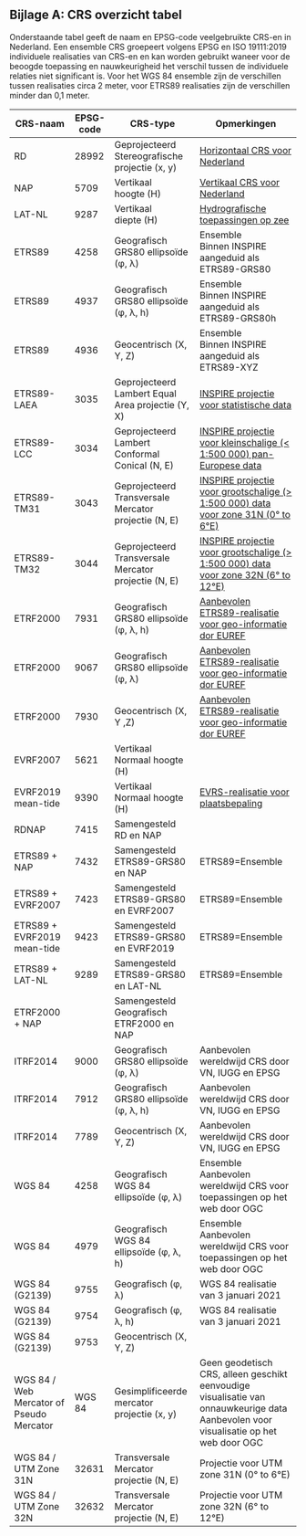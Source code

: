 ## Bijlage A: CRS overzicht tabel

Onderstaande tabel geeft de naam en EPSG-code veelgebruikte CRS-en in Nederland. Een ensemble CRS groepeert volgens EPSG en ISO 19111:2019 individuele realisaties van CRS-en en kan worden gebruikt waneer voor de beoogde toepassing en nauwkeurigheid het verschil tussen de individuele relaties niet significant is. Voor het WGS 84 ensemble zijn de verschillen tussen realisaties circa 2 meter, voor ETRS89 realisaties zijn de verschillen minder dan 0,1 meter.

|CRS-naam|EPSG-code            |CRS-type          | Opmerkingen|
|--------|---------------------|------------------|------|
|RD|28992|Geprojecteerd<br>Stereografische projectie (x, y)|[Horizontaal CRS voor Nederland](https://www.nsgi.nl/geodetische-infrastructuur/referentiestelsels)|
|NAP|5709|Vertikaal<br>hoogte (H)|[Vertikaal CRS voor Nederland](https://www.nsgi.nl/geodetische-infrastructuur/referentiestelsels)|
|LAT-NL|9287|Vertikaal<br>diepte (H)|[Hydrografische toepassingen op zee](https://www.defensie.nl/onderwerpen/hydrografie/coordinatenstelsels-op-zee/dieptebepaling-op-zee)|
|ETRS89|4258|Geografisch<br>GRS80 ellipsoïde (&phi;, &lambda;)|Ensemble<br>Binnen INSPIRE aangeduid als ETRS89-GRS80|
|ETRS89|4937|Geografisch<br>GRS80 ellipsoïde (&phi;, &lambda;, h)|Ensemble<br>Binnen INSPIRE aangeduid als ETRS89-GRS80h|
|ETRS89|4936|Geocentrisch (X, Y, Z)|Ensemble<br>Binnen INSPIRE aangeduid als ETRS89-XYZ|
|ETRS89-LAEA|3035|Geprojecteerd<br>Lambert Equal Area projectie (Y, X)|[INSPIRE projectie voor statistische data](https://inspire.ec.europa.eu/id/document/tg/rs)|
|ETRS89-LCC|3034|Geprojecteerd<br>Lambert Conformal Conical (N, E)|[INSPIRE projectie voor kleinschalige (< 1:500 000) pan-Europese data](https://inspire.ec.europa.eu/id/document/tg/rs)|
|ETRS89-TM31|3043|Geprojecteerd<br>Transversale Mercator projectie (N, E)|[INSPIRE projectie voor grootschalige (> 1:500 000) data voor zone 31N (0° to 6°E)](https://inspire.ec.europa.eu/id/document/tg/rs) |
|ETRS89-TM32|3044|Geprojecteerd<br>Transversale Mercator projectie (N, E)|[INSPIRE projectie voor grootschalige (> 1:500 000) data voor zone 32N (6° to 12°E)](https://inspire.ec.europa.eu/id/document/tg/rs) |
|ETRF2000|7931|Geografisch<br>GRS80 ellipsoïde (&phi;, &lambda;, h)|[Aanbevolen ETRS89-realisatie voor geo-informatie dor EUREF](http://etrs89.ensg.ign.fr/pub/EUREF-TN-1.pdf)|
|ETRF2000|9067|Geografisch<br>GRS80 ellipsoïde (&phi;, &lambda;)|[Aanbevolen ETRS89-realisatie voor geo-informatie dor EUREF](http://etrs89.ensg.ign.fr/pub/EUREF-TN-1.pdf)|
|ETRF2000|7930|Geocentrisch (X, Y ,Z)|[Aanbevolen ETRS89-realisatie voor geo-informatie dor EUREF](http://etrs89.ensg.ign.fr/pub/EUREF-TN-1.pdf)|
|EVRF2007|5621|Vertikaal<br>Normaal hoogte (H)||
|EVRF2019 mean-tide|9390|Vertikaal<br>Normaal hoogte (H)|[EVRS-realisatie voor plaatsbepaling](https://evrs.bkg.bund.de/Subsites/EVRS/EN/EVRF2019/evrf2019.html)|
|RDNAP|7415|Samengesteld<br>RD en NAP||
|ETRS89 + NAP|7432|Samengesteld<br>ETRS89-GRS80 en NAP|ETRS89=Ensemble|
|ETRS89 + EVRF2007|7423|Samengesteld<br>ETRS89-GRS80 en EVRF2007|ETRS89=Ensemble|
|ETRS89 + EVRF2019 mean-tide|9423|Samengesteld<br>ETRS89-GRS80 en EVRF2019|ETRS89=Ensemble|
|ETRS89 + LAT-NL|9289|Samengesteld<br>ETRS89-GRS80 en LAT-NL|ETRS89=Ensemble|
|ETRF2000 + NAP||Samengesteld<br>Geografisch ETRF2000 en NAP||
|ITRF2014|9000|Geografisch<br>GRS80 ellipsoïde  (&phi;, &lambda;)|Aanbevolen wereldwijd CRS door VN, IUGG en EPSG|
|ITRF2014|7912|Geografisch<br>GRS80 ellipsoïde  (&phi;, &lambda;, h)|Aanbevolen wereldwijd CRS door VN, IUGG en EPSG|
|ITRF2014|7789|Geocentrisch (X, Y, Z)|Aanbevolen wereldwijd CRS door VN, IUGG en EPSG|
|WGS 84|4258|Geografisch<br>WGS 84 ellipsoïde (&phi;, &lambda;)|Ensemble<br>Aanbevolen wereldwijd CRS voor toepassingen op het web door OGC|
|WGS 84|4979|Geografisch<br>WGS 84 ellipsoïde  (&phi;, &lambda;, h)|Ensemble<br>Aanbevolen wereldwijd CRS voor toepassingen op het web door OGC|
|WGS 84 (G2139)|9755|Geografisch (&phi;, &lambda;)|WGS 84 realisatie van 3 januari 2021|
|WGS 84 (G2139)|9754|Geografisch (&phi;, &lambda;, h)|WGS 84 realisatie van 3 januari 2021|
|WGS 84 (G2139)|9753|Geocentrisch (X, Y, Z)|||WGS 84 realisatie van 3 januari 2021|
|WGS 84 / Web Mercator of Pseudo Mercator|WGS 84|Gesimplificeerde  mercator projectie (x, y)|Geen geodetisch CRS, alleen geschikt eenvoudige visualisatie van onnauwkeurige data<br>Aanbevolen voor visualisatie op het web door OGC|
|WGS 84 / UTM Zone 31N|32631|Transversale Mercator projectie (N, E)|Projectie voor UTM zone 31N (0° to 6°E)|
|WGS 84 / UTM Zone 32N|32632|Transversale Mercator projectie (N, E)|Projectie voor UTM zone 32N (6° to 12°E)|
